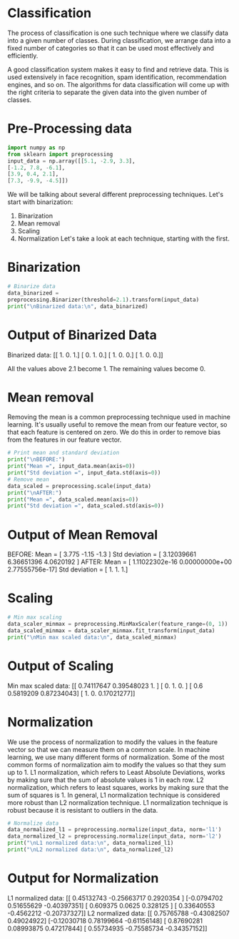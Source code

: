 # Classification
The process of
classification is one such technique where we classify data into a given number of classes.
During classification, we arrange data into a fixed number of categories so that it can be used
most effectively and efficiently.

A good classification system makes it easy to find and retrieve data. This is used extensively in
face recognition, spam identification, recommendation engines, and so on. The algorithms for
data classification will come up with the right criteria to separate the given data into the given
number of classes.

# Pre-Processing data
```py
import numpy as np
from sklearn import preprocessing
input_data = np.array([[5.1, -2.9, 3.3],
[-1.2, 7.8, -6.1],
[3.9, 0.4, 2.1],
[7.3, -9.9, -4.5]])
```
We will be talking about several different preprocessing techniques. Let's start with binarization:
1. Binarization
2. Mean removal
3. Scaling
4. Normalization
Let's take a look at each technique, starting with the first.

# Binarization
```py
# Binarize data
data_binarized =
preprocessing.Binarizer(threshold=2.1).transform(input_data)
print("\nBinarized data:\n", data_binarized)
```
# Output of Binarized Data

Binarized data:
[[ 1. 0. 1.]
[ 0. 1. 0.]
[ 1. 0. 0.]
[ 1. 0. 0.]]

All the values above 2.1 become 1. The remaining values become 0.

# Mean removal

Removing the mean is a common preprocessing technique used in machine learning. It's usually
useful to remove the mean from our feature vector, so that each feature is centered on zero.
We do this in order to remove bias from the features in our feature vector.
```py
# Print mean and standard deviation
print("\nBEFORE:")
print("Mean =", input_data.mean(axis=0))
print("Std deviation =", input_data.std(axis=0))
# Remove mean
data_scaled = preprocessing.scale(input_data)
print("\nAFTER:")
print("Mean =", data_scaled.mean(axis=0))
print("Std deviation =", data_scaled.std(axis=0))
```

# Output of Mean Removal

BEFORE:
Mean = [ 3.775 -1.15 -1.3 ]
Std deviation = [ 3.12039661 6.36651396 4.0620192 ]
AFTER:
Mean = [ 1.11022302e-16 0.00000000e+00 2.77555756e-17]
Std deviation = [ 1. 1. 1.]

# Scaling

```py
# Min max scaling
data_scaler_minmax = preprocessing.MinMaxScaler(feature_range=(0, 1))
data_scaled_minmax = data_scaler_minmax.fit_transform(input_data)
print("\nMin max scaled data:\n", data_scaled_minmax)
```

# Output of Scaling
Min max scaled data:
[[ 0.74117647 0.39548023 1. ]
[ 0. 1. 0. ]
[ 0.6 0.5819209 0.87234043]
[ 1. 0. 0.17021277]]

# Normalization
We use the process of normalization to modify the values in the feature vector so that we can
measure them on a common scale. In machine learning, we use many different forms of
normalization. Some of the most common forms of normalization aim to modify the values so
that they sum up to 1. L1 normalization, which refers to Least Absolute Deviations, works
by making sure that the sum of absolute values is 1 in each row. L2 normalization, which
refers to least squares, works by making sure that the sum of squares is 1.
In general, L1 normalization technique is considered more robust than L2 normalization
technique. L1 normalization technique is robust because it is resistant to outliers in the data.

```py
# Normalize data
data_normalized_l1 = preprocessing.normalize(input_data, norm='l1')
data_normalized_l2 = preprocessing.normalize(input_data, norm='l2')
print("\nL1 normalized data:\n", data_normalized_l1)
print("\nL2 normalized data:\n", data_normalized_l2)
```

# Output for Normalization
L1 normalized data:
[[ 0.45132743 -0.25663717 0.2920354 ]
[-0.0794702 0.51655629 -0.40397351]
[ 0.609375 0.0625 0.328125 ]
[ 0.33640553 -0.4562212 -0.20737327]]
L2 normalized data:
[[ 0.75765788 -0.43082507 0.49024922]
[-0.12030718 0.78199664 -0.61156148]
[ 0.87690281 0.08993875 0.47217844]
[ 0.55734935 -0.75585734 -0.34357152]]
